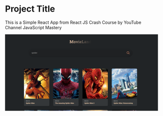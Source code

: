 
# Project Title

This is a Simple React App from React JS Crash Course by 
YouTube Channel JavaScript Mastery

![screenshot of app](/screen.png "Movieland")

